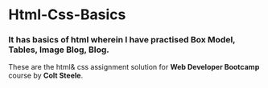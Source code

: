 # Html-Css-Basics
<h3>It has basics of html wherein I have practised Box Model, Tables, Image Blog, Blog.</h3>
  These are the html& css assignment solution for <b> Web Developer Bootcamp</b> course by
  <b>Colt Steele</b>.
